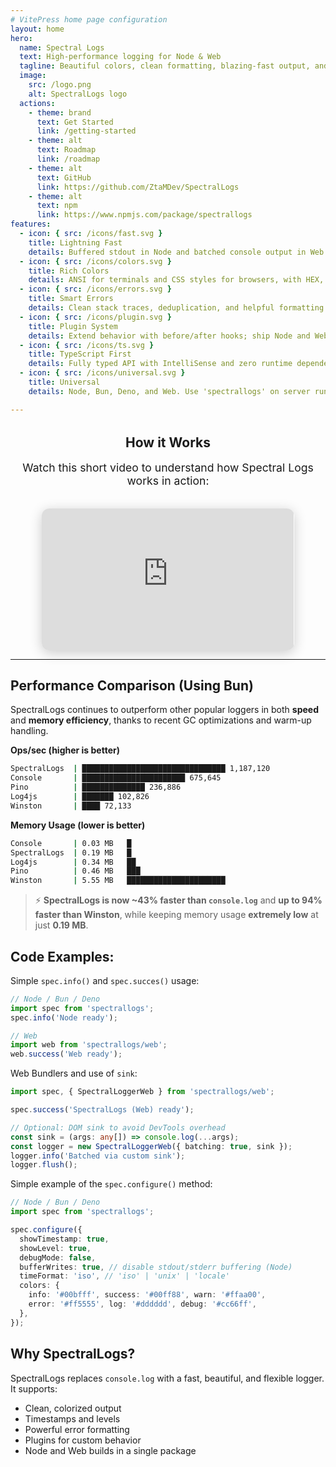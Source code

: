 ```yaml
---
# VitePress home page configuration
layout: home
hero:
  name: Spectral Logs
  text: High-performance logging for Node & Web
  tagline: Beautiful colors, clean formatting, blazing-fast output, and an extensible plugin system.
  image:
    src: /logo.png
    alt: SpectralLogs logo
  actions:
    - theme: brand
      text: Get Started
      link: /getting-started
    - theme: alt
      text: Roadmap
      link: /roadmap
    - theme: alt
      text: GitHub
      link: https://github.com/ZtaMDev/SpectralLogs
    - theme: alt
      text: npm
      link: https://www.npmjs.com/package/spectrallogs
features:
  - icon: { src: /icons/fast.svg }
    title: Lightning Fast
    details: Buffered stdout in Node and batched console output in Web dramatically reduce logging overhead.
  - icon: { src: /icons/colors.svg }
    title: Rich Colors
    details: ANSI for terminals and CSS styles for browsers, with HEX, RGB, and named colors.
  - icon: { src: /icons/errors.svg }
    title: Smart Errors
    details: Clean stack traces, deduplication, and helpful formatting for Error objects.
  - icon: { src: /icons/plugin.svg }
    title: Plugin System
    details: Extend behavior with before/after hooks; ship Node and Web specific plugins.
  - icon: { src: /icons/ts.svg }
    title: TypeScript First
    details: Fully typed API with IntelliSense and zero runtime dependencies.
  - icon: { src: /icons/universal.svg }
    title: Universal
    details: Node, Bun, Deno, and Web. Use 'spectrallogs' on server runtimes and 'spectrallogs/web' in browsers or via CDN (esm.sh).

---
```


<div style="text-align:center; margin-top: 2rem;">
  <h2>How it Works</h2>
  <p style="font-size: 1.1rem; color: var(--vp-c-text-2);">
    Watch this short video to understand how Spectral Logs works in action:
  </p>
  <div style="
      position: relative;
      display: inline-block;
      width: 80%;
      max-width: 800px;
      padding-bottom: 45%;
      height: 0;
      overflow: hidden;
      border-radius: 12px;
      box-shadow: 0 4px 20px rgba(0,0,0,0.2);
      margin-top: 1rem;
    ">
    <iframe
      src="https://www.youtube.com/embed/27RPq6LGiDU?start=85"
      title="Spectral Logs Tutorial"
      frameborder="0"
      allow="accelerometer; autoplay; clipboard-write; encrypted-media; gyroscope; picture-in-picture; web-share"
      allowfullscreen
      style="position: absolute; top: 0; left: 0; width: 100%; height: 100%; border: none;"
    ></iframe>
  </div>
</div>

---

## Performance Comparison (Using Bun)

SpectralLogs continues to outperform other popular loggers in both **speed** and **memory efficiency**, thanks to recent GC optimizations and warm-up handling.

**Ops/sec (higher is better)**

```bash
SpectralLogs  | ████████████████████████████████ 1,187,120
Console       | ███████████████████████ 675,645
Pino          | ██████████████ 236,886
Log4js        | ███████ 102,826
Winston       | ████ 72,133
```

**Memory Usage (lower is better)**

```bash
Console       | 0.03 MB   █
SpectralLogs  | 0.19 MB   █
Log4js        | 0.34 MB   ██
Pino          | 0.46 MB   ███
Winston       | 5.55 MB   ██████████████████████
```

> ⚡ **SpectralLogs is now ~43% faster than `console.log`** and **up to 94% faster than Winston**, while keeping memory usage **extremely low** at just **0.19 MB**.

## Code Examples:

Simple `spec.info()` and `spec.succes()` usage:
```ts
// Node / Bun / Deno
import spec from 'spectrallogs';
spec.info('Node ready');

// Web
import web from 'spectrallogs/web';
web.success('Web ready');
```

Web Bundlers and use of `sink`:

```ts 
import spec, { SpectralLoggerWeb } from 'spectrallogs/web';

spec.success('SpectralLogs (Web) ready');

// Optional: DOM sink to avoid DevTools overhead
const sink = (args: any[]) => console.log(...args);
const logger = new SpectralLoggerWeb({ batching: true, sink });
logger.info('Batched via custom sink');
logger.flush();
```

Simple example of the `spec.configure()` method:

```ts 
// Node / Bun / Deno
import spec from 'spectrallogs';

spec.configure({
  showTimestamp: true,
  showLevel: true,
  debugMode: false,
  bufferWrites: true, // disable stdout/stderr buffering (Node)
  timeFormat: 'iso', // 'iso' | 'unix' | 'locale'
  colors: {
    info: '#00bfff', success: '#00ff88', warn: '#ffaa00',
    error: '#ff5555', log: '#dddddd', debug: '#cc66ff',
  },
}); 
```

## Why SpectralLogs?

SpectralLogs replaces `console.log` with a fast, beautiful, and flexible logger. It supports:

- Clean, colorized output
- Timestamps and levels
- Powerful error formatting
- Plugins for custom behavior
- Node and Web builds in a single package
